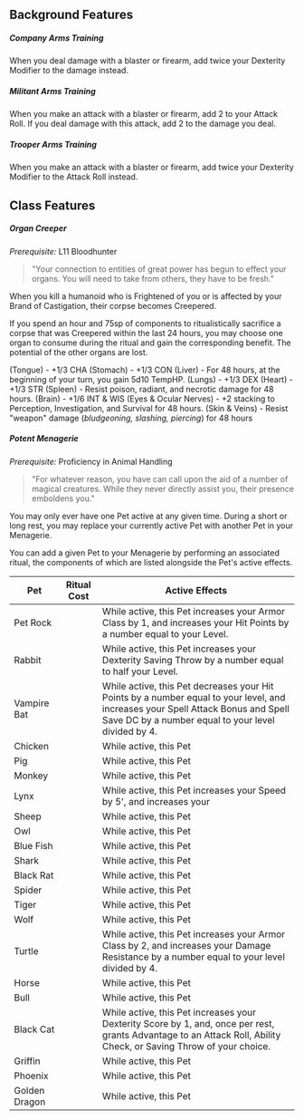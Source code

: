 
## Background Features
##### Company Arms Training
When you deal damage with a blaster or firearm, add twice your Dexterity Modifier to the damage instead.

##### Militant Arms Training
When you make an attack with a blaster or firearm, add 2 to your Attack Roll. If you deal damage with this attack, add 2 to the damage you deal.

##### Trooper Arms Training
When you make an attack with a blaster or firearm, add twice your Dexterity Modifier to the Attack Roll instead.

## Class Features
##### Organ Creeper
*Prerequisite:* L11 Bloodhunter
> "Your connection to entities of great power has begun to effect your organs. You will need to take from others, they have to be fresh."

When you kill a humanoid who is Frightened of you or is affected by your Brand of Castigation, their corpse becomes Creepered.

If you spend an hour and 75sp of components to ritualistically sacrifice a corpse that was Creepered within the last 24 hours, you may choose one organ to consume during the ritual and gain the corresponding benefit. The potential of the other organs are lost.

(Tongue) -  +1/3 CHA
(Stomach) - +1/3 CON
(Liver) - For 48 hours, at the beginning of your turn, you gain 5d10 TempHP.
(Lungs) - +1/3 DEX
(Heart) - +1/3 STR
(Spleen) - Resist poison, radiant, and necrotic damage for 48 hours.
(Brain) - +1/6 INT & WIS
(Eyes & Ocular Nerves) - +2 stacking to Perception, Investigation, and Survival for 48 hours.
(Skin & Veins) - Resist "weapon" damage (*bludgeoning, slashing, piercing*) for 48 hours

##### Potent Menagerie
*Prerequisite:* Proficiency in Animal Handling
> "For whatever reason, you have can call upon the aid of a number of magical creatures. While they never directly assist you, their presence emboldens you."

You may only ever have one Pet active at any given time. During a short or long rest, you may replace your currently active Pet with another Pet in your Menagerie.

You can add a given Pet to your Menagerie by performing an associated ritual, the components of which are listed alongside the Pet's active effects.

| Pet           | Ritual Cost | Active Effects                                                                                                                                                                          |
| ------------- | ----------- | --------------------------------------------------------------------------------------------------------------------------------------------------------------------------------------- |
| Pet Rock      |             | While active, this Pet increases your Armor Class by 1, and increases your Hit Points by a number equal to your Level.                                                                  |
| Rabbit        |             | While active, this Pet increases your Dexterity Saving Throw by a number equal to half your Level.                                                                                      |
| Vampire Bat   |             | While active, this Pet decreases your Hit Points by a number equal to your level, and increases your Spell Attack Bonus and Spell Save DC by a number equal to your level divided by 4. |
| Chicken       |             | While active, this Pet                                                                                                                                                                  |
| Pig           |             | While active, this Pet                                                                                                                                                                  |
| Monkey        |             | While active, this Pet                                                                                                                                                                  |
| Lynx          |             | While active, this Pet increases your Speed by 5', and increases your                                                                                                                                                                 |
| Sheep         |             | While active, this Pet                                                                                                                                                                  |
| Owl           |             | While active, this Pet                                                                                                                                                                  |
| Blue Fish     |             | While active, this Pet                                                                                                                                                                  |
| Shark         |             | While active, this Pet                                                                                                                                                                  |
| Black Rat     |             | While active, this Pet                                                                                                                                                                  |
| Spider        |             | While active, this Pet                                                                                                                                                                  |
| Tiger         |             | While active, this Pet                                                                                                                                                                  |
| Wolf          |             | While active, this Pet                                                                                                                                                                  |
| Turtle        |             | While active, this Pet increases your Armor Class by 2, and increases your Damage Resistance by a number equal to your level divided by 4.                                              |
| Horse         |             | While active, this Pet                                                                                                                                                                  |
| Bull          |             | While active, this Pet                                                                                                                                                                  |
| Black Cat     |             | While active, this Pet increases your Dexterity Score by 1, and, once per rest, grants Advantage to an Attack Roll, Ability Check, or Saving Throw of your choice.                      |
| Griffin       |             | While active, this Pet                                                                                                                                                                  |
| Phoenix       |             | While active, this Pet                                                                                                                                                                  |
| Golden Dragon |             | While active, this Pet                                                                                                                                                                  |


